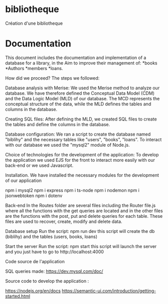 # bibliotheque
Création d'une bibliotheque
# Documentation
This document includes the documentation and implementation of a database for a library, in the
Aim to improve their management of:
*books
*Authors
*members
*loans.

How did we proceed?
The steps we followed:


Database analysis with Merise: We used the Merise method to analyze our database. We have therefore defined the Conceptual Data Model (CDM) and the Data Logic Model (MLD) of our database. The MCD represents the conceptual structure of the data, while the MLD defines the tables and columns in the database.


Creating SQL files: After defining the MLD, we created SQL files to create the tables and define the columns in the database.


Database configuration: We ran a script to create the database named "biblihy" and the necessary tables like "users", "books", "loans". To interact with our database we used the "mysql2" module of Node.js.


Choice of technologies for the development of the application: To develop the application we used EJS for the front to interact more easily with our back-end or we used Javascript.



Installation.
We have installed the necessary modules for the development of our application

npm i mysql2
npm i express
npm i ts-node
npm i nodemon
npm i jsonwebtoken
npm i dotenv


Back-end
In the Routes folder are several files including the Router file.js where all the functions with the get queries are located and in the other files are the functions with the post, put and delete queries for each table. These files are used to recover, create, modify and delete data.

Database setup
Run the script: npm run dev
this script will create the db (biblihy) and the tables (users, books, loans)

Start the server
Run the script: npm start
this script will launch the server and you just have to go to http://localhost:4000

Code source de l'application

SQL queries made: https://dev.mysql.com/doc/

Source code to develop the application :


https://nodejs.org/en/docs
https://semantic-ui.com/introduction/getting-started.html
